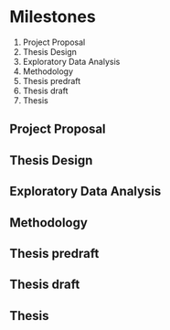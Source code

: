 # Milestones

1. Project Proposal
2. Thesis Design
3. Exploratory Data Analysis
4. Methodology
5. Thesis predraft
6. Thesis draft
7. Thesis

## Project Proposal

## Thesis Design

## Exploratory Data Analysis

## Methodology

## Thesis predraft

## Thesis draft

## Thesis
